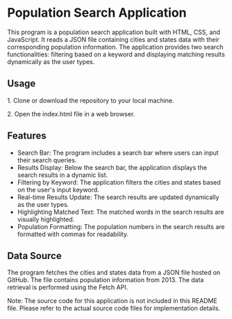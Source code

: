 # Population Search Application
This program is a population search application built with HTML, CSS, and JavaScript. It reads a JSON file containing cities and states data with their corresponding population information. The application provides two search functionalities: filtering based on a keyword and displaying matching results dynamically as the user types.

## Usage
1\. Clone or download the repository to your local machine.

2\. Open the index.html file in a web browser.

## Features
* Search Bar: The program includes a search bar where users can input their search queries.
* Results Display: Below the search bar, the application displays the search results in a dynamic list.
* Filtering by Keyword: The application filters the cities and states based on the user's input keyword.
* Real-time Results Update: The search results are updated dynamically as the user types.
* Highlighting Matched Text: The matched words in the search results are visually highlighted.
* Population Formatting: The population numbers in the search results are formatted with commas for readability.

## Data Source
The program fetches the cities and states data from a JSON file hosted on GitHub. The file contains population information from 2013. The data retrieval is performed using the Fetch API.

Note: The source code for this application is not included in this README file. Please refer to the actual source code files for implementation details.